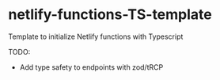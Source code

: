 # netlify-functions-TS-template
Template to initialize Netlify functions with Typescript

TODO:
- Add type safety to endpoints with zod/tRCP